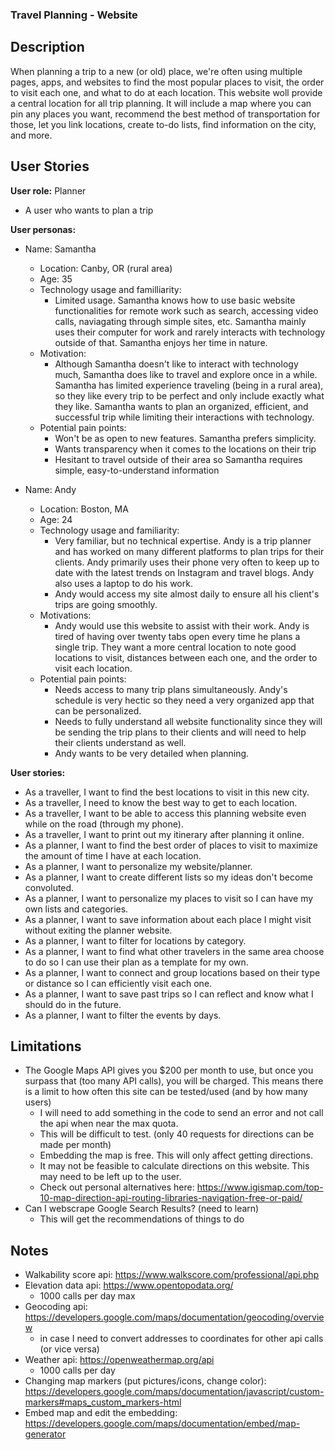 ### Travel Planning - Website

## Description

When planning a trip to a new (or old) place, we're often using multiple pages, apps, and websites to find the most popular places to visit, the order to visit each one, and what to do at each location. This website woll provide a central location for all trip planning. It will include a map where you can pin any places you want, recommend the best method of transportation for those, let you link locations, create to-do lists, find information on the city, and more.

## User Stories

**User role:** Planner
-  A user who wants to plan a trip

**User personas:**
- Name: Samantha
    - Location: Canby, OR (rural area)
    - Age: 35
    - Technology usage and familliarity:
        - Limited usage. Samantha knows how to use basic website functionalities for remote work such as search, accessing video calls, naviagating through simple sites, etc. Samantha mainly uses their computer for work and rarely interacts with technology outside of that. Samantha enjoys her time in nature.
    - Motivation:
        - Although Samantha doesn't like to interact with technology much, Samantha does like to travel and explore once in a while. Samantha has limited experience traveling (being in a rural area), so they like every trip to be perfect and only include exactly what they like. Samantha wants to plan an organized, efficient, and successful trip while limiting their interactions with technology.
    - Potential pain points:
        - Won't be as open to new features. Samantha prefers simplicity.
        - Wants transparency when it comes to the locations on their trip
        - Hesitant to travel outside of their area so Samantha requires simple, easy-to-understand information

- Name: Andy
    - Location: Boston, MA
    - Age: 24
    - Technology usage and familiarity:
        - Very familiar, but no technical expertise. Andy is a trip planner and has worked on many different platforms to plan trips for their clients. Andy primarily uses their phone very often to keep up to date with the latest trends on Instagram and travel blogs. Andy also uses a laptop to do his work.
        - Andy would access my site almost daily to ensure all his client's trips are going smoothly.
    - Motivations:
        - Andy would use this website to assist with their work. Andy is tired of having over twenty tabs open every time he plans a single trip. They want a more central location to note good locations to visit, distances between each one, and the order to visit each location.
    - Potential pain points:
        - Needs access to many trip plans simultaneously. Andy's schedule is very hectic so they need a very organized app that can be personalized.
        - Needs to fully understand all website functionality since they will be sending the trip plans to their clients and will need to help their clients understand as well.
        - Andy wants to be very detailed when planning.


**User stories:**
- As a traveller, I want to find the best locations to visit in this new city.
- As a traveller, I need to know the best way to get to each location.
- As a traveller, I want to be able to access this planning website even while on the road (through my phone).
- As a traveller, I want to print out my itinerary after planning it online.
- As a planner, I want to find the best order of places to visit to maximize the amount of time I have at each location.
- As a planner, I want to personalize my website/planner.
- As a planner, I want to create different lists so my ideas don't become convoluted.
- As a planner, I want to personalize my places to visit so I can have my own lists and categories.
- As a planner, I want to save information about each place I might visit without exiting the planner website.
- As a planner, I want to filter for locations by category.
- As a planner, I want to find what other travelers in the same area choose to do so I can use their plan as a template for my own.
- As a planner, I want to connect and group locations based on their type or distance so I can efficiently visit each one.
- As a planner, I want to save past trips so I can reflect and know what I should do in the future.
- As a planner, I want to filter the events by days.

## Limitations
- The Google Maps API gives you $200 per month to use, but once you surpass that (too many API calls), you will be charged. This means there is a limit to how often this site can be tested/used (and by how many users)
    - I will need to add something in the code to send an error and not call the api when near the max quota.
    - This will be difficult to test. (only 40 requests for directions can be made per month)
    - Embedding the map is free. This will only affect getting directions.
    - It may not be feasible to calculate directions on this website. This may need to be left up to the user.
    - Check out personal alternatives here: https://www.igismap.com/top-10-map-direction-api-routing-libraries-navigation-free-or-paid/
- Can I webscrape Google Search Results? (need to learn)
    - This will get the recommendations of things to do
    
## Notes
  - Walkability score api: https://www.walkscore.com/professional/api.php
  - Elevation data api: https://www.opentopodata.org/
    - 1000 calls per day max
  - Geocoding api: https://developers.google.com/maps/documentation/geocoding/overview
    - in case I need to convert addresses to coordinates for other api calls (or vice versa)
  - Weather api: https://openweathermap.org/api
    - 1000 calls per day
  - Changing map markers (put pictures/icons, change color): https://developers.google.com/maps/documentation/javascript/custom-markers#maps_custom_markers-html
  - Embed map and edit the embedding: https://developers.google.com/maps/documentation/embed/map-generator
